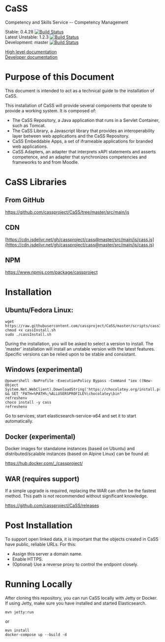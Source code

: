 # CaSS
Competency and Skills Service -- Competency Management

Stable: 0.4.28 [![Build Status](https://travis-ci.org/cassproject/CASS.svg?branch=0.4)](https://travis-ci.org/cassproject/CASS)  
Latest Unstable: 1.2.3 [![Build Status](https://travis-ci.org/cassproject/CASS.svg?tag=1.2.3)](https://travis-ci.org/cassproject/CASS)  
Development: master [![Build Status](https://travis-ci.org/cassproject/CASS.svg?branch=master)](https://travis-ci.org/cassproject/CASS)

[High level documentation](https://docs.cassproject.org)  
[Developer documentation](https://devs.cassproject.org)

# Purpose of this Document
This document is intended to act as a technical guide to the installation of CaSS.

This installation of CaSS will provide several components that operate to provide a working system. It is composed of:
 * The CaSS Repository, a Java application that runs in a Servlet Container, such as Tomcat.
 * The CaSS Library, a Javascript library that provides an interoperability layer between web applications and the CaSS Repository.
 * CaSS Embeddable Apps, a set of iframeable applications for branded web applications.
 * CaSS Adapters, an adapter that interprets xAPI statements and asserts competence, and an adapter that synchronizes competencies and frameworks to and from Moodle.

# CaSS Libraries
## From GitHub

https://github.com/cassproject/CaSS/tree/master/src/main/js

## CDN

[https://cdn.jsdelivr.net/gh/cassproject/cass@master/src/main/js/cass.js](https://cdn.jsdelivr.net/gh/cassproject/cass@master/src/main/js/cass.js)

## NPM

https://www.npmjs.com/package/cassproject

# Installation
## Ubuntu/Fedora Linux:

    wget https://raw.githubusercontent.com/cassproject/CaSS/master/scripts/cassInstall.sh
    chmod +x cassInstall.sh
    sudo ./cassInstall.sh
    
During the installation, you will be asked to select a version to install. The 'master' installation will install an unstable version with the latest features. Specific versions can be relied upon to be stable and consistant.

## Windows (experimental)

    @powershell -NoProfile -ExecutionPolicy Bypass -Command "iex ((New-Object System.Net.WebClient).DownloadString('https://chocolatey.org/install.ps1'))" && SET "PATH=%PATH%;%ALLUSERSPROFILE%\chocolatey\bin"
    refreshenv
    choco install -y cass
    refreshenv

Go to services, start elasticsearch-service-x64 and set it to start automatically.

## Docker (experimental)

Docker images for standalone instances (based on Ubuntu) and distributed/scalable instances (based on Alpine Linux) can be found at:

https://hub.docker.com/_/cassproject/

## WAR (requires support)

If a simple upgrade is required, replacing the WAR can often be the fastest method. This path is not recommended without significant knowledge.

https://github.com/cassproject/CaSS/releases

# Post Installation
To support open linked data, it is important that the objects created in CaSS have public, reliable URLs. For this:

 * Assign this server a domain name.
 * Enable HTTPS.
 * (Optional) Use a reverse proxy to control the endpoint closely.

# Running Locally
After cloning this repository, you can run CaSS locally with Jetty or Docker. If using Jetty, make sure you have installed and started Elasticsearch.

    mvn jetty:run
or

    mvn install
    docker-compose up --build -d